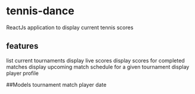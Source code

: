 # tennis-dance
ReactJs application to display current tennis scores

## features
list current tournaments
display live scores
display scores for completed matches
display upcoming match schedule for a given tournament
display player profile

##Models
tournament
match
player
date
